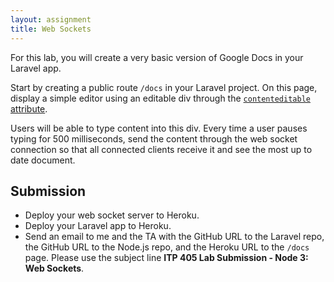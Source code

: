 ```yaml
---
layout: assignment
title: Web Sockets
---
```


For this lab, you will create a very basic version of Google Docs in your Laravel app.

Start by creating a public route `/docs` in your Laravel project. On this page, display a simple editor using an editable div through the [`contenteditable` attribute](https://developer.mozilla.org/en-US/docs/Web/Guide/HTML/Editable_content).

Users will be able to type content into this div. Every time a user pauses typing for 500 milliseconds, send the content through the web socket connection so that all connected clients receive it and see the most up to date document.

## Submission

* Deploy your web socket server to Heroku.
* Deploy your Laravel app to Heroku.
* Send an email to me and the TA with the GitHub URL to the Laravel repo, the GitHub URL to the Node.js repo, and the Heroku URL to the `/docs` page. Please use the subject line __ITP 405 Lab Submission - Node 3: Web Sockets__.
